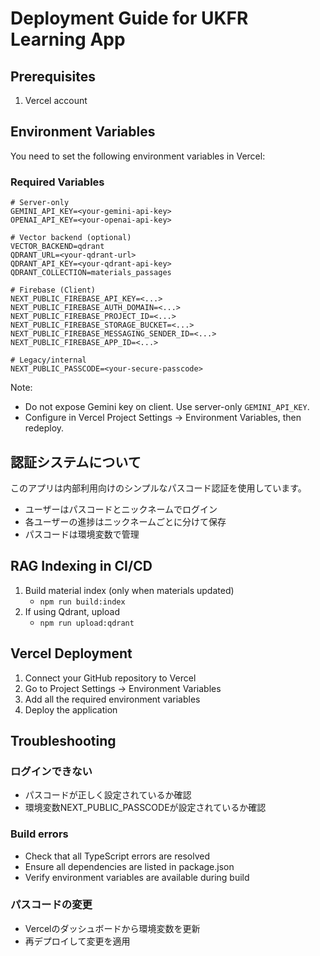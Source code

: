 # Deployment Guide for UKFR Learning App

## Prerequisites

1. Vercel account

## Environment Variables

You need to set the following environment variables in Vercel:

### Required Variables

```
# Server-only
GEMINI_API_KEY=<your-gemini-api-key>
OPENAI_API_KEY=<your-openai-api-key>

# Vector backend (optional)
VECTOR_BACKEND=qdrant
QDRANT_URL=<your-qdrant-url>
QDRANT_API_KEY=<your-qdrant-api-key>
QDRANT_COLLECTION=materials_passages

# Firebase (Client)
NEXT_PUBLIC_FIREBASE_API_KEY=<...>
NEXT_PUBLIC_FIREBASE_AUTH_DOMAIN=<...>
NEXT_PUBLIC_FIREBASE_PROJECT_ID=<...>
NEXT_PUBLIC_FIREBASE_STORAGE_BUCKET=<...>
NEXT_PUBLIC_FIREBASE_MESSAGING_SENDER_ID=<...>
NEXT_PUBLIC_FIREBASE_APP_ID=<...>

# Legacy/internal
NEXT_PUBLIC_PASSCODE=<your-secure-passcode>
```

Note:
- Do not expose Gemini key on client. Use server-only `GEMINI_API_KEY`.
- Configure in Vercel Project Settings → Environment Variables, then redeploy.

## 認証システムについて

このアプリは内部利用向けのシンプルなパスコード認証を使用しています。

- ユーザーはパスコードとニックネームでログイン
- 各ユーザーの進捗はニックネームごとに分けて保存
- パスコードは環境変数で管理

## RAG Indexing in CI/CD

1. Build material index (only when materials updated)
   - `npm run build:index`
2. If using Qdrant, upload
   - `npm run upload:qdrant`

## Vercel Deployment

1. Connect your GitHub repository to Vercel
2. Go to Project Settings → Environment Variables
3. Add all the required environment variables
4. Deploy the application

## Troubleshooting

### ログインできない
- パスコードが正しく設定されているか確認
- 環境変数NEXT_PUBLIC_PASSCODEが設定されているか確認

### Build errors
- Check that all TypeScript errors are resolved
- Ensure all dependencies are listed in package.json
- Verify environment variables are available during build

### パスコードの変更
- Vercelのダッシュボードから環境変数を更新
- 再デプロイして変更を適用